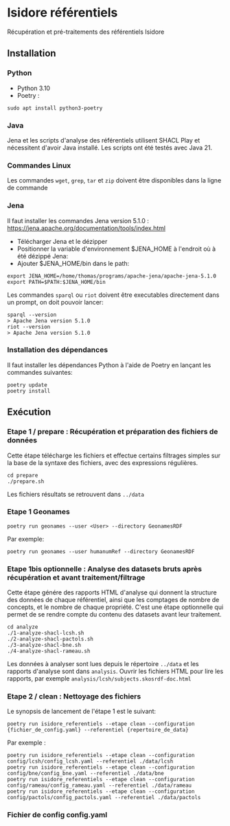 # Isidore référentiels

Récupération et pré-traitements des référentiels Isidore

## Installation

### Python

- Python 3.10
- Poetry :

```
sudo apt install python3-poetry
```

### Java

Jena et les scripts d'analyse des référentiels utilisent SHACL Play et nécessitent d'avoir Java installé. Les scripts ont été testés avec Java 21.

### Commandes Linux

Les commandes `wget`, `grep`, `tar` et `zip` doivent être disponibles dans la ligne de commande

### Jena

Il faut installer les commandes Jena version 5.1.0 : https://jena.apache.org/documentation/tools/index.html

- Télécharger Jena et le dézipper
- Positionner la variable d'environnement $JENA_HOME à l'endroit où à été dézippé Jena:
- Ajouter $JENA_HOME/bin dans le path:

```
export JENA_HOME=/home/thomas/programs/apache-jena/apache-jena-5.1.0
export PATH=$PATH:$JENA_HOME/bin
```

Les commandes `sparql` ou `riot` doivent être executables directement dans un prompt, on doit pouvoir lancer:

```
sparql --version
> Apache Jena version 5.1.0
riot --version
> Apache Jena version 5.1.0
```


### Installation des dépendances

Il faut installer les dépendances Python à l'aide de Poetry en lançant les commandes suivantes:

```
poetry update
poetry install
```

## Exécution

### Etape 1 / prepare : Récupération et préparation des fichiers de données

Cette étape télécharge les fichiers et effectue certains filtrages simples sur la base de la syntaxe des fichiers, avec des expressions régulières.

```
cd prepare
./prepare.sh
```

Les fichiers résultats se retrouvent dans `../data`

### Etape 1 Geonames

```
poetry run geonames --user <User> --directory GeonamesRDF
```

Par exemple:

```
poetry run geonames --user humanumRef --directory GeonamesRDF
```

### Etape 1bis optionnelle : Analyse des datasets bruts après récupération et avant traitement/filtrage

Cette étape génére des rapports HTML d'analyse qui donnent la structure des données de chaque référentiel, ainsi que les comptages de nombre de concepts, et le nombre de chaque propriété.
C'est une étape optionnelle qui permet de se rendre compte du contenu des datasets avant leur traitement.

```
cd analyze
./1-analyze-shacl-lcsh.sh
./2-analyze-shacl-pactols.sh
./3-analyze-shacl-bne.sh
./4-analyze-shacl-rameau.sh
```

Les données à analyser sont lues depuis le répertoire `../data` et les rapports d'analyse sont dans `analysis`. Ouvrir les fichiers HTML pour lire les rapports, par exemple `analysis/lcsh/subjects.skosrdf-doc.html`


### Etape 2 / clean : Nettoyage des fichiers

Le synopsis de lancement de l'étape 1 est le suivant:

```
poetry run isidore_referentiels --etape clean --configuration {fichier_de_config.yaml} --referentiel {repertoire_de_data}
```

Par exemple :

```
poetry run isidore_referentiels --etape clean --configuration config/lcsh/config_lcsh.yaml --referentiel ./data/lcsh 
poetry run isidore_referentiels --etape clean --configuration config/bne/config_bne.yaml --referentiel ./data/bne
poetry run isidore_referentiels --etape clean --configuration config/rameau/config_rameau.yaml --referentiel ./data/rameau
poetry run isidore_referentiels --etape clean --configuration config/pactols/config_pactols.yaml --referentiel ./data/pactols
```


### Fichier de config config.yaml

